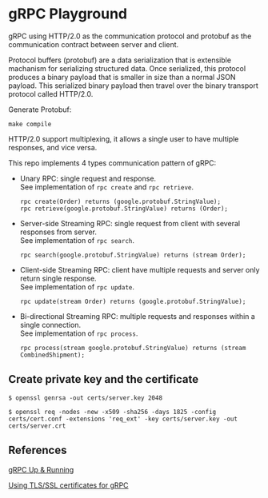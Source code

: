 # gRPC Playground

gRPC using HTTP/2.0 as the communication protocol and protobuf as the communication contract between server and client.

Protocol buffers (protobuf) are a data serialization that is extensible machanism for serializing structured data. Once serialized, this protocol produces a binary payload that is smaller in size than a normal JSON payload. This serialized binary payload then travel over the binary transport protocol called HTTP/2.0.

Generate Protobuf:
```
make compile
```

HTTP/2.0 support multiplexing, it allows a single user to have multiple responses, and vice versa.

This repo implements 4 types communication pattern of gRPC: 
- Unary RPC: single request and response. \
  See implementation of `rpc create` and `rpc retrieve`.
  ```
  rpc create(Order) returns (google.protobuf.StringValue);
  rpc retrieve(google.protobuf.StringValue) returns (Order);
  ```
- Server-side Streaming RPC: single request from client with several responses from server.\
   See implementation of `rpc search`.
   ```
   rpc search(google.protobuf.StringValue) returns (stream Order);
   ```
- Client-side Streaming RPC: client have multiple requests and server only return single response.\
  See implementation of `rpc update`.
  ```
  rpc update(stream Order) returns (google.protobuf.StringValue);
  ```
- Bi-directional Streaming RPC: multiple requests and responses within a single connection.\
  See implementation of `rpc process`.
  ```
  rpc process(stream google.protobuf.StringValue) returns (stream CombinedShipment);
  ```
  

## Create private key and the certificate
```
$ openssl genrsa -out certs/server.key 2048
 
$ openssl req -nodes -new -x509 -sha256 -days 1825 -config certs/cert.conf -extensions 'req_ext' -key certs/server.key -out certs/server.crt
```

## References
[gRPC Up & Running](https://github.com/grpc-up-and-running/samples)

[Using TLS/SSL certificates for gRPC](http://www.inanzzz.com/index.php/post/jo4y/using-tls-ssl-certificates-for-grpc-client-and-server-communications-in-golang-updated)